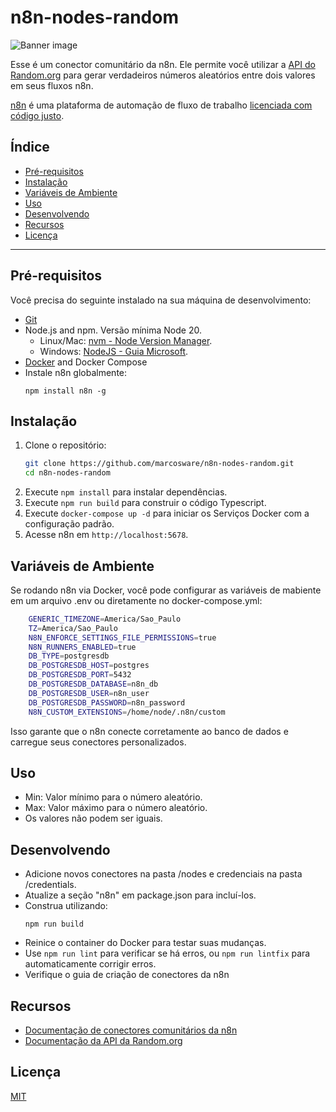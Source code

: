# n8n-nodes-random

![Banner image](https://user-images.githubusercontent.com/10284570/173569848-c624317f-42b1-45a6-ab09-f0ea3c247648.png)

Esse é um conector comunitário da n8n. Ele permite você utilizar a [API do Random.org](https://www.random.org/integers/) para gerar verdadeiros números aleatórios entre dois valores em seus fluxos n8n.

[n8n](https://n8n.io/) é uma plataforma de automação de fluxo de trabalho [licenciada com código justo](https://docs.n8n.io/reference/license/).

## Índice

- [Pré-requisitos](#prerequisitos)
- [Instalação](#instalação)
- [Variáveis de Ambiente](#variáveis-de-ambiente)
- [Uso](#uso)
- [Desenvolvendo](#desenvolvendo)
- [Recursos](#recursos)
- [Licença](#licença)

---

## Pré-requisitos

Você precisa do seguinte instalado na sua máquina de desenvolvimento:

* [Git](https://git-scm.com/downloads)
* Node.js and npm. Versão mínima Node 20.
  - Linux/Mac: [nvm - Node Version Manager](https://github.com/nvm-sh/nvm).
  - Windows: [NodeJS - Guia Microsoft](https://docs.microsoft.com/en-us/windows/dev-environment/javascript/nodejs-on-windows).
* [Docker](https://www.docker.com/) and Docker Compose
* Instale n8n globalmente:
    ```
    npm install n8n -g
    ```

## Instalação

1. Clone o repositório:
    ```bash
    git clone https://github.com/marcosware/n8n-nodes-random.git
    cd n8n-nodes-random
    ```
2. Execute `npm install` para instalar dependências.
3. Execute `npm run build` para construir o código Typescript.
4. Execute `docker-compose up -d` para iniciar os Serviços Docker com a configuração padrão.
5. Acesse n8n em `http://localhost:5678`.

## Variáveis de Ambiente

Se rodando n8n via Docker, você pode configurar as variáveis de mabiente em um arquivo .env ou diretamente no docker-compose.yml:
```bash
    GENERIC_TIMEZONE=America/Sao_Paulo
    TZ=America/Sao_Paulo
    N8N_ENFORCE_SETTINGS_FILE_PERMISSIONS=true
    N8N_RUNNERS_ENABLED=true
    DB_TYPE=postgresdb
    DB_POSTGRESDB_HOST=postgres
    DB_POSTGRESDB_PORT=5432
    DB_POSTGRESDB_DATABASE=n8n_db
    DB_POSTGRESDB_USER=n8n_user
    DB_POSTGRESDB_PASSWORD=n8n_password
    N8N_CUSTOM_EXTENSIONS=/home/node/.n8n/custom
```
Isso garante que o n8n conecte corretamente ao banco de dados e carregue seus conectores personalizados.

## Uso

* Min: Valor mínimo para o número aleatório.
* Max: Valor máximo para o número aleatório.
* Os valores não podem ser iguais.

## Desenvolvendo

* Adicione novos conectores na pasta /nodes e credenciais na pasta /credentials.
* Atualize a seção "n8n" em package.json para incluí-los.
* Construa utilizando:
    ```
    npm run build
    ```
* Reinice o container do Docker para testar suas mudanças.
* Use `npm run lint` para verificar se há erros, ou `npm run lintfix` para automaticamente corrigir erros.
* Verifique o guia de criação de conectores da n8n

## Recursos

* [Documentação de conectores comunitários da n8n](https://docs.n8n.io/integrations/#community-nodes)
* [Documentação da API da Random.org](https://www.random.org/clients/http/)

## Licença

[MIT](https://github.com/n8n-io/n8n-nodes-starter/blob/master/LICENSE.md)
